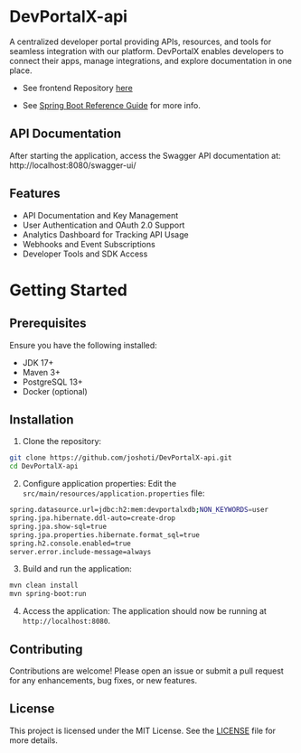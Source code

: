 # DevPortalX-api
A centralized developer portal providing APIs, resources, and tools for seamless integration with our platform. DevPortalX enables developers to connect their apps, manage integrations, and explore documentation in one place.

- See frontend Repository [here](https://github.com/joshoti/DevPortalX)

- See [Spring Boot Reference Guide](https://docs.spring.io/spring-boot/docs/1.1.0.M1/reference/html/index.html) for more info.

## API Documentation
After starting the application, access the Swagger API documentation at:
http://localhost:8080/swagger-ui/

## Features
- API Documentation and Key Management
- User Authentication and OAuth 2.0 Support
- Analytics Dashboard for Tracking API Usage
- Webhooks and Event Subscriptions
- Developer Tools and SDK Access

# Getting Started

## Prerequisites
Ensure you have the following installed:
- JDK 17+
- Maven 3+
- PostgreSQL 13+
- Docker (optional)

## Installation
1. Clone the repository:
```bash
git clone https://github.com/joshoti/DevPortalX-api.git
cd DevPortalX-api
```
2. Configure application properties:
Edit the `src/main/resources/application.properties` file:
```bash
spring.datasource.url=jdbc:h2:mem:devportalxdb;NON_KEYWORDS=user
spring.jpa.hibernate.ddl-auto=create-drop
spring.jpa.show-sql=true
spring.jpa.properties.hibernate.format_sql=true
spring.h2.console.enabled=true
server.error.include-message=always
```

3. Build and run the application:
```bash
mvn clean install
mvn spring-boot:run
```

4. Access the application:
The application should now be running at `http://localhost:8080`.


## Contributing
Contributions are welcome! Please open an issue or submit a pull request for any enhancements, bug fixes, or new features.

## License
This project is licensed under the MIT License. See the [LICENSE](LICENSE) file for more details.